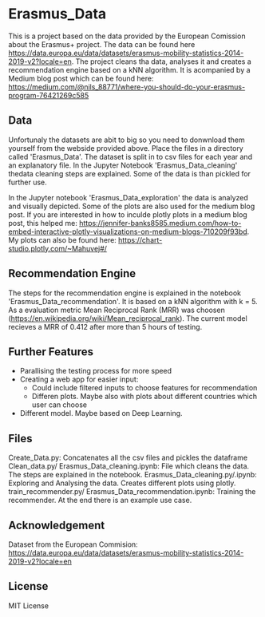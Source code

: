 # Erasmus_Data

 This is a project based on the data provided by the European Comission about the Erasmus+ project. The data can be found here https://data.europa.eu/data/datasets/erasmus-mobility-statistics-2014-2019-v2?locale=en.
 The project cleans tha data, analyses it and creates a recommendation engine based on a kNN algorithm. It is acompanied by a Medium blog post which can be found here: https://medium.com/@nils_88771/where-you-should-do-your-erasmus-program-76421269c585
 
 ## Data
 Unfortunaly the datasets are abit to big so you need to donwnload them yourself from the webside provided above. Place the files in a directory called 'Erasmus_Data'. The dataset is split in to csv files for each year and an explanatory file. In the Jupyter Notebook 'Erasmus_Data_cleaning' thedata cleaning steps are explained. Some of the data is than pickled for further use. 
 
 In the Jupyter notebook 'Erasmus_Data_exploration' the data is analyzed and visually depicted. Some of the plots are also used for the medium blog post. If you are interested in how to inculde plotly plots in a medium blog post, this helped me: https://jennifer-banks8585.medium.com/how-to-embed-interactive-plotly-visualizations-on-medium-blogs-710209f93bd. My plots can also be found here: https://chart-studio.plotly.com/~Mahuvej#/
 
 ## Recommendation Engine
 The steps for the recommendation engine is explained in the notebook 'Erasmus_Data_recommendation'. It is based on a kNN algorithm with k = 5. As a evaluation metric Mean Reciprocal Rank (MRR) was choosen (https://en.wikipedia.org/wiki/Mean_reciprocal_rank). The current model recieves a MRR of 0.412 after more than 5 hours of testing.
 
 ## Further Features
 - Parallising the testing process for more speed
 - Creating a web app for easier input:
   - Could include filtered inputs to choose features for recommendation
   - Differen plots. Maybe also with plots about different countries which user can choose
 - Different model. Maybe based on Deep Learning. 

## Files
Create_Data.py: Concatenates all the csv files and pickles the dataframe
Clean_data.py/ Erasmus_Data_cleaning.ipynb: File which cleans the data. The steps are explained in the notebook.
Erasmus_Data_cleaning.py/.ipynb: Exploring and Analysing the data. Creates different plots using plotly.
train_recommender.py/ Erasmus_Data_recommendation.ipynb: Training the recommender. At the end there is an example use case. 

## Acknowledgement

Dataset from the European Commision: https://data.europa.eu/data/datasets/erasmus-mobility-statistics-2014-2019-v2?locale=en

## License 

MIT License
